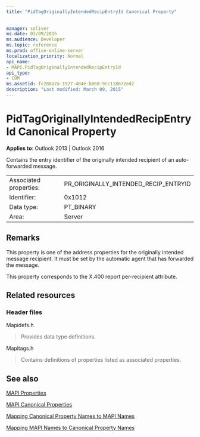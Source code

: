 ```yaml
---
title: "PidTagOriginallyIntendedRecipEntryId Canonical Property"
 
 
manager: soliver
ms.date: 03/09/2015
ms.audience: Developer
ms.topic: reference
ms.prod: office-online-server
localization_priority: Normal
api_name:
- MAPI.PidTagOriginallyIntendedRecipEntryId
api_type:
- COM
ms.assetid: fc288a7a-1927-484e-b860-9cc118672ed2
description: "Last modified: March 09, 2015"
---
```


# PidTagOriginallyIntendedRecipEntryId Canonical Property

  
  
**Applies to**: Outlook 2013 | Outlook 2016 
  
Contains the entry identifier of the originally intended recipient of an auto-forwarded message.
  
|||
|:-----|:-----|
|Associated properties:  <br/> |PR_ORIGINALLY_INTENDED_RECIP_ENTRYID  <br/> |
|Identifier:  <br/> |0x1012  <br/> |
|Data type:  <br/> |PT_BINARY  <br/> |
|Area:  <br/> |Server  <br/> |
   
## Remarks

This property is one of the address properties for the originally intended message recipient. It must be set by the automatic agent that has forwarded the message.
  
This property corresponds to the X.400 report per-recipient attribute.
  
## Related resources

### Header files

Mapidefs.h
  
> Provides data type definitions.
    
Mapitags.h
  
> Contains definitions of properties listed as associated properties.
    
## See also



[MAPI Properties](mapi-properties.md)
  
[MAPI Canonical Properties](mapi-canonical-properties.md)
  
[Mapping Canonical Property Names to MAPI Names](mapping-canonical-property-names-to-mapi-names.md)
  
[Mapping MAPI Names to Canonical Property Names](mapping-mapi-names-to-canonical-property-names.md)

